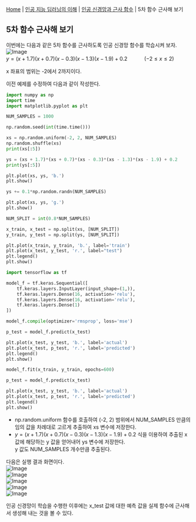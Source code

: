 [Home](./../../../README.md) | [인공 지능 딥러닝의 이해](./../../README.md) | [인공 신경망과 근사 함수](./../README.md) | 5차 함수 근사해 보기

## 5차 함수 근사해 보기
이번에는 다음과 같은 5차 함수를 근사하도록 인공 신경망 함수를 학습시켜 보자.  
![Image](https://github.com/user-attachments/assets/c99f2453-bcdd-49be-89ec-33d1801cdc1e)  
$y=(x+1.7)(x+0.7)(x-0.3)(x-1.3)(x-1.9)+0.2$ 　　　$(-2 \leq x \leq 2)$  

x 좌표의 범위는 -2에서 2까지이다.

이전 예제를 수정하여 다음과 같이 작성한다.
```python
import numpy as np
import time
import matplotlib.pyplot as plt

NUM_SAMPLES = 1000

np.random.seed(int(time.time()))

xs = np.random.uniform(-2, 2, NUM_SAMPLES)
np.random.shuffle(xs)
print(xs[:5])

ys = (xs + 1.7)*(xs + 0.7)*(xs - 0.3)*(xs - 1.3)*(xs - 1.9) + 0.2
print(ys[:5])

plt.plot(xs, ys, 'b.')
plt.show()

ys += 0.1*np.random.randn(NUM_SAMPLES)

plt.plot(xs, ys, 'g.')
plt.show()

NUM_SPLIT = int(0.8*NUM_SAMPLES)

x_train, x_test = np.split(xs, [NUM_SPLIT])
y_train, y_test = np.split(ys, [NUM_SPLIT])

plt.plot(x_train, y_train, 'b.', label='train')
plt.plot(x_test, y_test, 'r.', label="test")
plt.legend()
plt.show()

import tensorflow as tf

model_f = tf.keras.Sequential([
    tf.keras.layers.InputLayer(input_shape=(1,)),
    tf.keras.layers.Dense(16, activation='relu'),
    tf.keras.layers.Dense(16, activation='relu'),
    tf.keras.layers.Dense(1)
])

model_f.compile(optimizer='rmsprop', loss='mse')

p_test = model_f.predict(x_test)

plt.plot(x_test, y_test, 'b.', label='actual')
plt.plot(x_test, p_test, 'r.', label='predicted')
plt.legend()
plt.show()

model_f.fit(x_train, y_train, epochs=600)

p_test = model_f.predict(x_test)

plt.plot(x_test, y_test, 'b.', label='actual')
plt.plot(x_test, p_test, 'r.', label='predicted')
plt.legend()
plt.show()
```
- np.random.uniform 함수를 호출하여 (-2, 2) 범위에서 NUM_SAMPLES 만큼의 임의 값을 차례대로 고르게 추출하여 xs 변수에 저장한다.
- $y=(x+1.7)(x+0.7)(x-0.3)(x-1.3)(x-1.9)+0.2$ 식을 이용하여 추출된 x 값에 해당하는 y 값을 얻어내어 ys 변수에 저장한다.  
y 값도 NUM_SAMPLES 개수만큼 추출된다.

다음은 실행 결과 화면이다.  
![Image](https://github.com/user-attachments/assets/36ece390-4284-40e3-9104-f21bf3a4ac2b)  
![Image](https://github.com/user-attachments/assets/61c9c226-0fb1-4dd4-89ae-84c25101fe83)  
![Image](https://github.com/user-attachments/assets/5e8b6a31-beb5-4f6c-9dfc-9ce8d5dbd5a4)  
![Image](https://github.com/user-attachments/assets/da01e851-cc90-48ed-85a8-f402964a7782)  
![Image](https://github.com/user-attachments/assets/d336dbf6-b03d-47f4-a255-098dfc6e580c)

인공 신경망이 학습을 수행한 이후에는 x_test 값에 대한 예측 값을 실제 함수에 근사해서 생성해 내는 것을 볼 수 있다.
